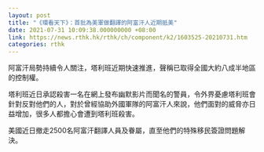 ```yaml
---
layout: post
title: "《環看天下》：首批為美軍做翻譯的阿富汗人近期抵美"
date: 2021-07-31 10:09:38.000000000 +08:00
link: https://news.rthk.hk/rthk/ch/component/k2/1603525-20210731.htm
categories: rthk
---
```


阿富汗局勢持續令人關注，塔利班近期快速推進，聲稱已取得全國大約八成半地區的控制權。

塔利班近日承認殺害一名在網上發布幽默影片而聞名的警員，令外界憂慮塔利班會針對反對他們的人，對於曾經協助外國軍隊的阿富汗人來說，他們面對的威脅亦日益增加，很多人都擔心會遭到塔利班殺害。

美國近日撤走2500名阿富汗翻譯人員及眷屬，直至他們的特殊移民簽證問題解決。
